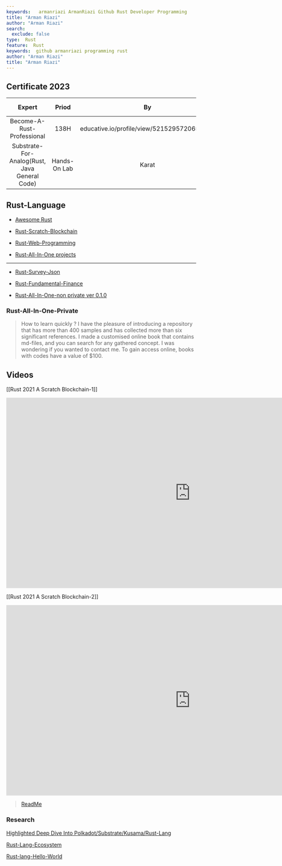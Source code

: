 ```yaml
---
keywords:   armanriazi ArmanRiazi Github Rust Developer Programming
title: "Arman Riazi"
author: "Arman Riazi"
search:
  exclude: false
type:  Rust
feature:  Rust
keywords:  github armanriazi programming rust
author: "Arman Riazi"
title: "Arman Riazi"
---
```


## Certificate 2023

| Expert | Priod  | By | Supported By   | Inquiry | Documents 
|:-----------:|:-----:|:-------------:|:----------------|:------------|:---------------------|
| Become-A-Rust-Professional    | 138H       |  educative.io/profile/view/5215295720652800    | educative.io  | [1](https://www.educative.io/verify-certificate/1j8yMXCBKBYmXmK2GHOEA9mnpKwPUp), [2](https://www.educative.io/verify-certificate/QApPNYA64r2clVE5XBNYJGHQ2OZGYMKj7T9), [3](https://www.educative.io/verify-certificate/585DM2txV56KZx8NxulL9K43ywJquq), [4](https://www.educative.io/verify-certificate/Y6GKZ1ijpWw4oDO1XhjWwo2K9x18TJ)    | [Boundled](https://cutt.ly/armanriazi-rust-pro-educative)    |
| Substrate-For-Analog(Rust, Java General Code)  | Hands-On Lab |  Karat  | Karat, TripleByte | [1](https://triplebyte.com/tb/arman-riazi-h4icoca) | [G](https://drive.google.com/file/d/1aC-Jpgd0j5wyn5QDDnOi6aGcfEe2TtkZ/view)     |

## Rust-Language

- [Awesome Rust](https://github.com/armanriazi/armanriazi-awesome-rust)

- [Rust-Scratch-Blockchain](https://github.com/armanriazi/rust-scratch-blockchain)

- [Rust-Web-Programming](https://github.com/armanriazi/rust-web)

- [Rust-All-In-One projects](https://github.com/armanriazi/rust-all-in-one-projects)  

---

- [Rust-Survey-Json](https://github.com/armanriazi/rust-survey-json)

- [Rust-Fundamental-Finance](https://github.com/armanriazi/rust-fundamental-finance)

- [Rust-All-In-One-non private ver 0.1.0](https://github.com/armanriazi/rust-all-in-one-2022-archived)

### Rust-All-In-One-Private
> How to learn quickly ? I have the pleasure of introducing a repository that has more than 400 samples and has collected more than six significant references. I made a customised online book that contains md-files, and you can search for any gathered concept.
> I was wondering if you wanted to contact me. To gain access online, books with codes have a value of $100.

## Videos

[[Rust 2021 A Scratch Blockchain-1]]
<iframe width="975" height="506" src="https://www.youtube.com/embed/hiYHzmqn6MY" title="YouTube video player" frameborder="0" allow="accelerometer; autoplay; clipboard-write; encrypted-media; gyroscope; picture-in-picture" allowfullscreen></iframe>

[[Rust 2021 A Scratch Blockchain-2]]
<iframe width="975" height="506" src="https://www.youtube.com/embed/gK0dFhtbB-M" title="YouTube video player" frameborder="0" allow="accelerometer; autoplay; clipboard-write; encrypted-media; gyroscope; picture-in-picture" allowfullscreen></iframe>

  >[ReadMe](../rust/rust-scratch-blockchain.md)

### Research

[Highlighted Deep Dive Into Polkadot/Substrate/Kusama/Rust-Lang](rust-lang-research-intro.md)


[Rust-Lang-Ecosystem](rust-lang-ecosystem.md)


[Rust-lang-Hello-World](rust-learning-plan-chapter-1-notes.md)
